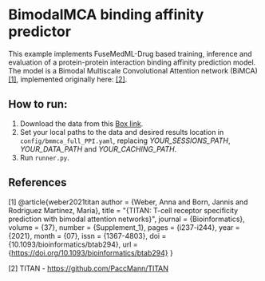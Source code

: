 # BimodalMCA binding affinity predictor

This example implements FuseMedML-Drug based training, inference and evaluation of a protein-protein interaction binding affinity prediction model. The model is a Bimodal Multiscale Convolutional Attention network (BiMCA) [[1]](#1), implemented originally here:  [[2]](#2).

## How to run:
1. Download the data from this [Box link](https://ibm.box.com/v/titan-dataset).
2. Set your local paths to the data and desired results location in `config/bmmca_full_PPI.yaml`, replacing _YOUR_SESSIONS_PATH_, _YOUR_DATA_PATH_ and _YOUR_CACHING_PATH_.
3. Run `runner.py`.

## References
<a id="1">[1]</a>
@article{weber2021titan
    author = {Weber, Anna and Born, Jannis and Rodriguez Martinez, Maria},
    title = "{TITAN: T-cell receptor specificity prediction with bimodal attention networks}",
    journal = {Bioinformatics},
    volume = {37},
    number = {Supplement_1},
    pages = {i237-i244},
    year = {2021},
    month = {07},
    issn = {1367-4803},
    doi = {10.1093/bioinformatics/btab294},
    url = {https://doi.org/10.1093/bioinformatics/btab294}
}

<a id="2">[2]</a>
TITAN - https://github.com/PaccMann/TITAN
